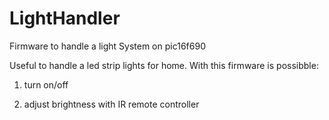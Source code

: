 # LightHandler
Firmware to handle a light System on pic16f690

Useful to handle a led strip lights for home. With this firmware is possibble:

1) turn on/off

2) adjust brightness with IR remote controller
